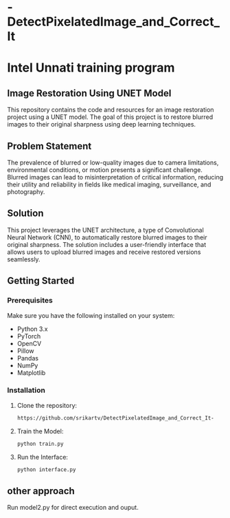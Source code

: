 # -DetectPixelatedImage_and_Correct_It
# Intel Unnati training program 

## Image Restoration Using UNET Model

This repository contains the code and resources for an image restoration project using a UNET model. The goal of this project is to restore blurred images to their original sharpness using deep learning techniques.

## Problem Statement

The prevalence of blurred or low-quality images due to camera limitations, environmental conditions, or motion presents a significant challenge. Blurred images can lead to misinterpretation of critical information, reducing their utility and reliability in fields like medical imaging, surveillance, and photography.

## Solution

This project leverages the UNET architecture, a type of Convolutional Neural Network (CNN), to automatically restore blurred images to their original sharpness. The solution includes a user-friendly interface that allows users to upload blurred images and receive restored versions seamlessly.

## Getting Started

### Prerequisites

Make sure you have the following installed on your system:
- Python 3.x
- PyTorch
- OpenCV
- Pillow
- Pandas
- NumPy
- Matplotlib

### Installation

1. Clone the repository:
   ```sh
   https://github.com/srikartv/DetectPixelatedImage_and_Correct_It-

2. Train the Model:
   ```sh
   python train.py
   
3. Run the Interface:
   ```sh
   python interface.py

## other approach

Run model2.py for direct execution and ouput.
